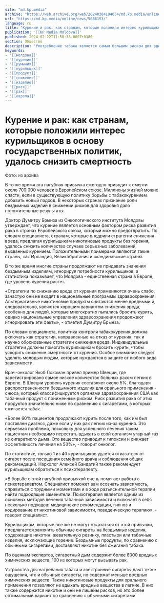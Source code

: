 ```yaml
---
site: "md.kp.media"
archive: "https://web.archive.org/web/20240304104034/md.kp.media/online/news/5686193/"
url: "https://md.kp.media/online/news/5686193/"
language: ru
title: "Курение и рак: как странам, которые положили интерес курильщиков в основу государственных политик, удалось снизить смертность"
publication: '[[KP Media Moldova]]'
published: 2024-02-22T11:50:33.000Z+0300
section: Общество
description: "Употребление табака является самым большим риском для здоровья населения Европейского союза: курение вызывает ряд серьезных заболеваний, таких как рак легких, инсульт, респираторные заболевания"
keywords:
- '[[молдова]]'
- '[[курение]]'
- '[[румыния]]'
- '[[курильщик]]'
- '[[продукт]]'
- '[[снижение]]'
- '[[изделие]]'
- '[[риск]]'
- '[[рак]]'
- '[[европа]]'
---
```


# Курение и рак: как странам, которые положили интерес курильщиков в основу государственных политик, удалось снизить смертность

Фото: из архива

В то же время эта пагубная привычка ежегодно приводит к смерти около 700 000 человек в Европейском союзе. Миллионы жизней можно спасти, если в существующую политику борьбы с табакокурением добавить новый подход. В некоторых странах признание роли бездымных изделий в снижении рисков для здоровья дало положительные результаты.

Доктор Думитру Брынза из Онкологического института Молдовы утверждает, что курение является основным фактором риска развития рака в странах Европейского союза, который можно предотвратить. По словам специалиста, странам, которые внедрили стратегии снижения вреда, предлагая курильщикам никотиновые продукты без горения, удалось снизить количество случаев серьезных заболеваний, вызванных курением. Положительными примерами являются такие страны, как Ирландия, Великобритания и скандинавские страны.

В то же время многие страны продолжают не придавать значения бездымным изделиям, игнорируя потребности курильщиков, а статистика показывает, что Молдова - единственная страна в Европе, где уровень курения растет.

«Стратегии по снижению вреда от курения применяются очень слабо, зачастую они не входят в национальные программы здравоохранения. Альтернативные никотиновые продукты считаются менее вредными и, следовательно, являются хорошим вариантом снижения вреда, особенно для людей, которые многократно пытались бросить курить, однако национальные управления здравоохранения продолжают игнорировать эти факты», - отметил Думитру Брынза.

По словам специалиста, политика контроля табакокурения должна включать как стратегии, направленные на отказ от курения, так и научно обоснованные стратегии снижения вреда. Индивидуальные стратегии должны помогать курильщикам бросить курить, чтобы ускорить снижение смертности от курения. Особое внимание следует уделять молодым людям, которые нуждаются в защите от любого вида зависимости.

Врач-онколог Якоб Локоман привел пример Швеции, где зарегистрировано самое низкое количество больных раком легких в Европе. В Швеции уровень курения составляет около 5%, благодаря распространенности бездымного изделия для орального применения - снюса, который классифицируется органами здравоохранения США как табачный продукт с пониженным риском. Риск развития рака от этих продуктов значительно ниже по сравнению с сигаретами, в которых сжигается табак.

«Более 60% пациентов продолжают курить после того, как им был поставлен диагноз, даже если у них рак легких из-за курения. Это серьезная проблема, поскольку для успешного лечения таким пациентам необходимо перестать вдыхать в свой организм угарный газ из сигаретного дыма. Это вещество приводит к гипоксии и снижает эффективность лечения на 50%», - говорит онколог.

По статистике, только 1 из 40 курильщиков удается отказаться от сигарет после посещения семейного врача и соблюдения общих рекомендаций. Нарколог Алексей Бандатий также рекомендует курильщикам обратиться к психотерапевту.

«В борьбе с этой пагубной привычкой очень помогает работа с психотерапевтом. Специалист поможет вам осознать зависимость, справиться с трудными моментами и в ходе разъяснительной терапии найти подходящие заменители. Психотерапия является одним из основных методов лечения табачной зависимости и включает в себя несколько подходов: медицинские рекомендации, гипноз и кодирование от никотиновой зависимости, поведенческую терапию», - говорит специалист.

Курильщикам, которые все же не могут отказаться от этой привычки, предлагается заменить обычные сигареты на бездымные изделия, содержащие никотин: жевательную резинку, пластыри или табачные изделия, исключающие горение. Бездымные продукты, по сравнению с обычными сигаретами, доставляют никотин без сжигания табака.

По оценкам экспертов, сигаретный дым содержит более 6000 вредных химических веществ, 100 из которых могут вызывать рак.

Устройства для нагревания табака и электронные сигареты дают те же ощущения, что и обычные сигареты, но содержат меньше вредных химических веществ. Также никотиновые продукты для орального применения позволяют не вдыхать вредные вещества в легкие. В них также содержится никотин и они не лишены рисков, но это более оптимальный вариант по сравнению с обычными сигаретами.
